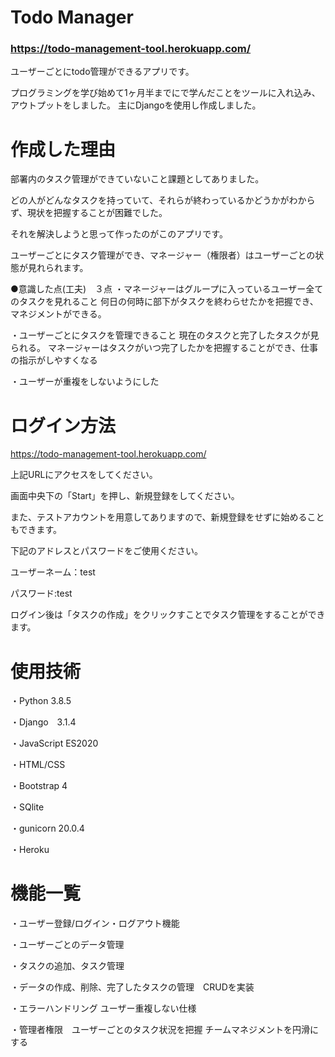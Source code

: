 # Todo Manager
### https://todo-management-tool.herokuapp.com/

ユーザーごとにtodo管理ができるアプリです。

プログラミングを学び始めて1ヶ月半までにで学んだことをツールに入れ込み、アウトプットをしました。
主にDjangoを使用し作成しました。

# 作成した理由
部署内のタスク管理ができていないこと課題としてありました。

どの人がどんなタスクを持っていて、それらが終わっているかどうかがわからず、現状を把握することが困難でした。

それを解決しようと思って作ったのがこのアプリです。

ユーザーごとにタスク管理ができ、マネージャー（権限者）はユーザーごとの状態が見れられます。

●意識した点(工夫)　３点
・マネージャーはグループに入っているユーザー全てのタスクを見れること
何日の何時に部下がタスクを終わらせたかを把握でき、マネジメントができる。

・ユーザーごとにタスクを管理できること
現在のタスクと完了したタスクが見られる。
マネージャーはタスクがいつ完了したかを把握することができ、仕事の指示がしやすくなる

・ユーザーが重複をしないようにした

# ログイン方法
https://todo-management-tool.herokuapp.com/

上記URLにアクセスをしてください。

画面中央下の「Start」を押し、新規登録をしてください。

また、テストアカウントを用意してありますので、新規登録をせずに始めることもできます。

下記のアドレスとパスワードをご使用ください。

ユーザーネーム：test

パスワード:test

ログイン後は「タスクの作成」をクリックすことでタスク管理をすることができます。


# 使用技術
・Python 3.8.5

・Django　3.1.4

・JavaScript ES2020

・HTML/CSS

・Bootstrap 4

・SQlite

・gunicorn 20.0.4

・Heroku


# 機能一覧
・ユーザー登録/ログイン・ログアウト機能

・ユーザーごとのデータ管理

・タスクの追加、タスク管理

・データの作成、削除、完了したタスクの管理　CRUDを実装

・エラーハンドリング
ユーザー重複しない仕様

・管理者権限　ユーザーごとのタスク状況を把握
チームマネジメントを円滑にする